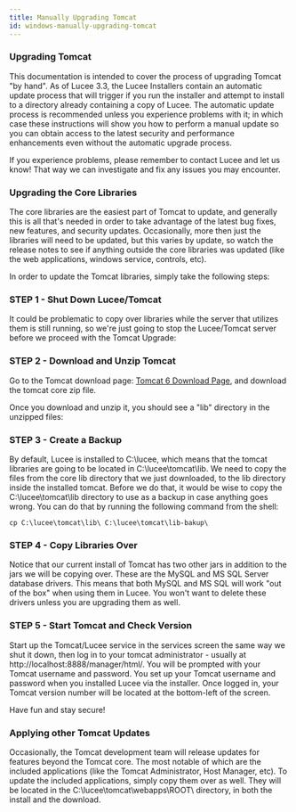 ```yaml
---
title: Manually Upgrading Tomcat
id: windows-manually-upgrading-tomcat
---
```


### Upgrading Tomcat ###

This documentation is intended to cover the process of upgrading Tomcat "by hand". As of Lucee 3.3, the Lucee Installers contain an automatic update process that will trigger if you run the installer and attempt to install to a directory already containing a copy of Lucee. The automatic update process is recommended unless you experience problems with it; in which case these instructions will show you how to perform a manual update so you can obtain access to the latest security and performance enhancements even without the automatic upgrade process.

If you experience problems, please remember to contact Lucee and let us know! That way we can investigate and fix any issues you may encounter.


### Upgrading the Core Libraries ###

The core libraries are the easiest part of Tomcat to update, and generally this is all that's needed in order to take advantage of the latest bug fixes, new features, and security updates. Occasionally, more then just the libraries will need to be updated, but this varies by update, so watch the release notes to see if anything outside the core libraries was updated (like the web applications, windows service, controls, etc).

In order to update the Tomcat libraries, simply take the following steps:

### STEP 1 - Shut Down Lucee/Tomcat ###

It could be problematic to copy over libraries while the server that utilizes them is still running, so we're just going to stop the Lucee/Tomcat server before we proceed with the Tomcat Upgrade:

### STEP 2 - Download and Unzip Tomcat ###

Go to the Tomcat download page: [Tomcat 6 Download Page](http://tomcat.apache.org/download-60.cgi), and download the tomcat core zip file.

Once you download and unzip it, you should see a "lib" directory in the unzipped files:

### STEP 3 - Create a Backup ###

By default, Lucee is installed to C:\lucee\, which means that the tomcat libraries are going to be located in C:\lucee\tomcat\lib. We need to copy the files from the core lib directory that we just downloaded, to the lib directory inside the installed tomcat. Before we do that, it would be wise to copy the C:\lucee\tomcat\lib directory to use as a backup in case anything goes wrong. You can do that by running the following command from the shell:

```lucee
cp C:\lucee\tomcat\lib\ C:\lucee\tomcat\lib-bakup\
```

### STEP 4 - Copy Libraries Over ###

Notice that our current install of Tomcat has two other jars in addition to the jars we will be copying over. These are the MySQL and MS SQL Server database drivers. This means that both MySQL and MS SQL will work "out of the box" when using them in Lucee. You won't want to delete these drivers unless you are upgrading them as well.


### STEP 5 - Start Tomcat and Check Version ###

Start up the Tomcat/Lucee service in the services screen the same way we shut it down, then log in to your tomcat administrator - usually at http://localhost:8888/manager/html/. You will be prompted with your Tomcat username and password. You set up your Tomcat username and password when you installed Lucee via the installer. Once logged in, your Tomcat version number will be located at the bottom-left of the screen.

Have fun and stay secure!


### Applying other Tomcat Updates ###

Occasionally, the Tomcat development team will release updates for features beyond the Tomcat core. The most notable of which are the included applications (like the Tomcat Administrator, Host Manager, etc). To update the included applications, simply copy them over as well. They will be located in the C:\lucee\tomcat\webapps\ROOT\ directory, in both the install and the download.
